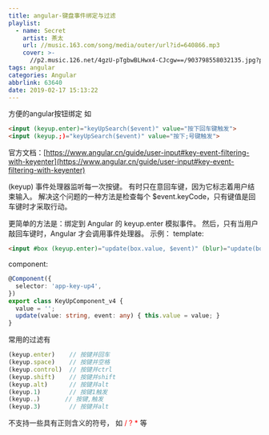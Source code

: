 ```yaml
---
title: angular-键盘事件绑定与过滤
playlist:
  - name: Secret
    artist: 茶太
    url: //music.163.com/song/media/outer/url?id=640866.mp3
    cover: >-
      //p2.music.126.net/4gzU-pTgbwBLHwx4-CJcgw==/903798558032135.jpg?param=90y90
tags: angular
categories: Angular
abbrlink: 63640
date: 2019-02-17 15:13:22
---
```


方便的angular按钮绑定
如
```html
<input (keyup.enter)="keyUpSearch($event)" value="按下回车键触发">
<input (keyup.;)="keyUpSearch($event)" value="按下;号键触发">
```
<!-- more -->

官方文档：[https://www.angular.cn/guide/user-input#key-event-filtering-with-keyenter](https://www.angular.cn/guide/user-input#key-event-filtering-with-keyenter)

(keyup) 事件处理器监听每一次按键。 有时只在意回车键，因为它标志着用户结束输入。 解决这个问题的一种方法是检查每个 $event.keyCode，只有键值是回车键时才采取行动。

更简单的方法是：绑定到 Angular 的 keyup.enter 模拟事件。 然后，只有当用户敲回车键时，Angular 才会调用事件处理器。
示例：
template:
```html
<input #box (keyup.enter)="update(box.value, $event)" (blur)="update(box.value)">
```
component:
```ts
@Component({
  selector: 'app-key-up4',
})
export class KeyUpComponent_v4 {
  value = '';
  update(value: string, event: any) { this.value = value; }
}
```

常用的过滤有
```js
(keyup.enter)    // 按键并回车
(keyup.space)    // 按键并空格
(keyup.control)  // 按键并ctrl
(keyup.shift)    // 按键并shift
(keyup.alt)      // 按键并alt
(keyup.1)        // 按键1触发
(keyup.，)       // 按键,触发
(keyup.3)        // 按键并alt
```
不支持一些具有正则含义的符号，
如 <font color="red">/ ? *</font> 等
